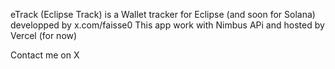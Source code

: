 eTrack (Eclipse Track) is a Wallet tracker for Eclipse (and soon for Solana) developped by x.com/faisse0
This app work with Nimbus APi and hosted by Vercel (for now)

Contact me on X
